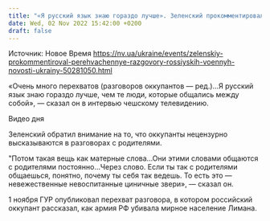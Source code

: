 ```yaml
---
title: "«Я русский язык знаю гораздо лучше». Зеленский прокомментировал перехваченные разговоры оккупантов"
date: Wed, 02 Nov 2022 15:42:00 +0200
draft: false
---
```

Источник: Новое Время https://nv.ua/ukraine/events/zelenskiy-prokommentiroval-perehvachennye-razgovory-rossiyskih-voennyh-novosti-ukrainy-50281050.html


«Очень много перехватов (разговоров оккупантов — ред.)…Я русский язык знаю гораздо лучше, чем те люди, которые общались между собой», — сказал он в интервью чешскому телевидению.

 Видео дня   

Зеленский обратил внимание на то, что оккупанты нецензурно высказываются в разговорах с родителями.

"Потом такая вещь как матерные слова…Они этими словами общаются с родителями постоянно…Через слово. Если ты так с родителями общаешься, понятно, почему ты себя так ведешь. То есть это — невежественные невоспитанные циничные звери», — сказал он.

1 ноября ГУР опубликовал перехват разговора, в котором российский оккупант рассказал, как армия РФ убивала мирное население Лимана.
